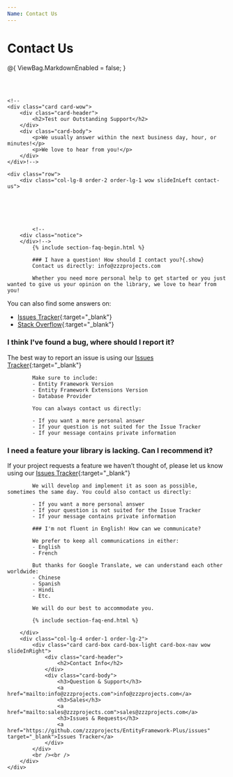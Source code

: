 ```yaml
---
Name: Contact Us
---
```


# Contact Us

@{
    ViewBag.MarkdownEnabled = false;
}
<div class="container " style="margin-top: 60px;">

    <!--
    <div class="card card-wow">
        <div class="card-header">
            <h2>Test our Outstanding Support</h2>
        </div>
        <div class="card-body">
            <p>We usually answer within the next business day, hour, or minutes!</p>
            <p>We love to hear from you!</p>
        </div>
    </div>!-->

    <div class="row">
        <div class="col-lg-8 order-2 order-lg-1 wow slideInLeft contact-us">






            <!--
        <div class="notice">
        </div>!-->
            {% include section-faq-begin.html %}

            ### I have a question! How should I contact you?{.show}
            Contact us directly: info@zzzprojects.com

            Whether you need more personal help to get started or you just wanted to give us your opinion on the library, we love to hear from you!

You can also find some answers on:
- [Issues Tracker](https://github.com/zzzprojects/EntityFramework-Plus/issues){:target="_blank"}
- [Stack Overflow](https://stackoverflow.com/questions/tagged/entity-framework-plus){:target="_blank"}

### I think I've found a bug, where should I report it?
The best way to report an issue is using our [Issues Tracker](https://github.com/zzzprojects/EntityFramework-Plus/issues){:target="_blank"}

            Make sure to include:
            - Entity Framework Version
            - Entity Framework Extensions Version
            - Database Provider

            You can always contact us directly:

            - If you want a more personal answer
            - If your question is not suited for the Issue Tracker
            - If your message contains private information

### I need a feature your library is  lacking. Can I recommend it?
If your project requests a feature we haven’t thought of, please let us know using our [Issues Tracker](https://github.com/zzzprojects/EntityFramework-Plus/issues){:target="_blank"}

            We will develop and implement it as soon as possible, sometimes the same day. You could also contact us directly:

            - If you want a more personal answer
            - If your question is not suited for the Issue Tracker
            - If your message contains private information

            ### I'm not fluent in English! How can we communicate?

            We prefer to keep all communications in either:
            - English
            - French

            But thanks for Google Translate, we can understand each other worldwide:
            - Chinese
            - Spanish
            - Hindi
            - Etc.

            We will do our best to accommodate you.

            {% include section-faq-end.html %}

        </div>
        <div class="col-lg-4 order-1 order-lg-2">
            <div class="card card-box card-box-light card-box-nav wow slideInRight">
                <div class="card-header">
                    <h2>Contact Info</h2>
                </div>
                <div class="card-body">
                    <h3>Question & Support</h3>
                    <a href="mailto:info@zzzprojects.com">info@zzzprojects.com</a>
                    <h3>Sales</h3>
                    <a href="mailto:sales@zzzprojects.com">sales@zzzprojects.com</a>
                    <h3>Issues & Requests</h3>
                    <a href="https://github.com/zzzprojects/EntityFramework-Plus/issues" target="_blank">Issues Tracker</a>
                </div>
            </div>
            <br /><br />
        </div>
    </div>
</div>